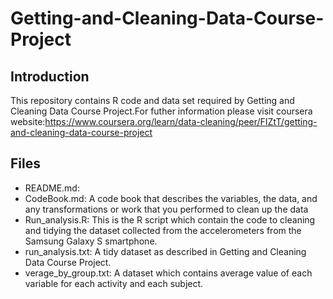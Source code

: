 # Getting-and-Cleaning-Data-Course-Project

## Introduction
This repository contains R code and data set required by Getting and Cleaning Data Course Project.For futher information please visit coursera website:https://www.coursera.org/learn/data-cleaning/peer/FIZtT/getting-and-cleaning-data-course-project

## Files
* README.md:
* CodeBook.md:
A code book that describes the variables, the data, and any transformations or work that you performed to clean up the data
* Run_analysis.R:
This is the R script which contain the code to cleaning and tidying the dataset  collected from the accelerometers from the Samsung Galaxy S smartphone.
* run_analysis.txt:
A tidy dataset as described in Getting and Cleaning Data Course Project.
* verage_by_group.txt:
A dataset which contains average value of each variable for each activity and each subject.

